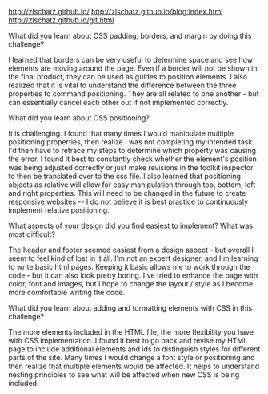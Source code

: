 http://zlschatz.github.io/
http://zlschatz.github.io/blog:index.html
http://zlschatz.github.io/git.html

What did you learn about CSS padding, borders, and margin by doing this challenge?

I learned that borders can be very useful to determine space and see how elements are moving around the page. Even if a border will not be shown in the final product, they can be used as guides to position elements. I also realized that it is vital to understand the difference between the three properties to command positioning. They are all related to one another - but can essentially cancel each other out if not implemented correctly.

What did you learn about CSS positioning?

It is challenging. I found that many times I would manipulate multiple positioning properties, then realize I was not completing my intended task. I'd then have to retrace my steps to determine which property was causing the error. I found it best to constantly check whether the element's position was being adjusted correctly or just make revisions in the toolkit inspector to then be translated over to the css file. I also learned that positioning objects as relative will allow for easy manipulation through top, bottom, left and right properties. This will need to be changed in the future to create responsive websites -- I do not believe it is best practice to continuously implement relative positioning.

What aspects of your design did you find easiest to implement? What was most difficult?

The header and footer seemed easiest from a design aspect - but overall I seem to feel kind of lost in it all. I'm not an expert designer, and I'm learning to write basic html pages. Keeping it basic allows me to work through the code - but it can also look pretty boring. I've tried to enhance the page with color, font and images, but I hope to change the layout / style as I become more comfortable writing the code.

What did you learn about adding and formatting elements with CSS in this challenge?

The more elements included in the HTML file, the more flexibility you have with CSS implementation. I found it best to go back and revise my HTML page to include additional elements and ids to distinguish styles for different parts of the site. Many times I would change a font style or positioning and then realize that multiple elements would be affected. It helps to understand nesting principles to see what will be affected when new CSS is being included.